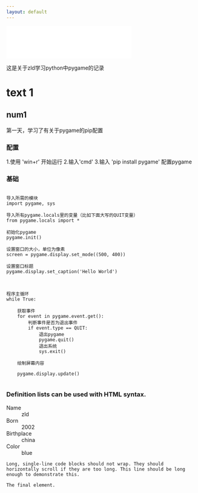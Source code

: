 ```yaml
---
layout: default
---
```

<iframe frameborder="no" border="0" marginwidth="0" marginheight="0" width=330 height=86 src="//music.163.com/outchain/player?type=2&id=1387581250&auto=1&height=66"></iframe>

这是关于zld学习python中pygame的记录

# text 1
## num1
第一天，学习了有关于pygame的pip配置
### 配置

1.使用 'win+r' 开始运行
2.输入'cmd'
3.输入 'pip install pygame' 配置pygame
### 基础
```

导入所需的模块  
import pygame, sys  

导入所有pygame.locals里的变量（比如下面大写的QUIT变量）  
from pygame.locals import *  

初始化pygame  
pygame.init()   

设置窗口的大小，单位为像素   
screen = pygame.display.set_mode((500, 400))   

设置窗口标题  
pygame.display.set_caption('Hello World')   



程序主循环    
while True:   

    获取事件  
    for event in pygame.event.get():  
        判断事件是否为退出事件  
        if event.type == QUIT:  
            退出pygame  
            pygame.quit()  
            退出系统  
            sys.exit()  

    绘制屏幕内容

    pygame.display.update()


```
### Definition lists can be used with HTML syntax.

<dl>
<dt>Name</dt>
<dd>zld</dd>
<dt>Born</dt>
<dd>2002</dd>
<dt>Birthplace</dt>
<dd>china</dd>
<dt>Color</dt>
<dd>blue</dd>
</dl>

```
Long, single-line code blocks should not wrap. They should horizontally scroll if they are too long. This line should be long enough to demonstrate this.
```

```
The final element.
```

